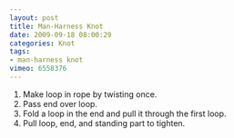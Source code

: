 ```yaml
---
layout: post
title: Man-Harness Knot
date: 2009-09-18 08:00:29
categories: Knot
tags:
- man-harness knot
vimeo: 6558376
---
```


1. Make loop in rope by twisting once.
1. Pass end over loop.
1. Fold a loop in the end and pull it through the first loop.
1. Pull loop, end, and standing part to tighten.

